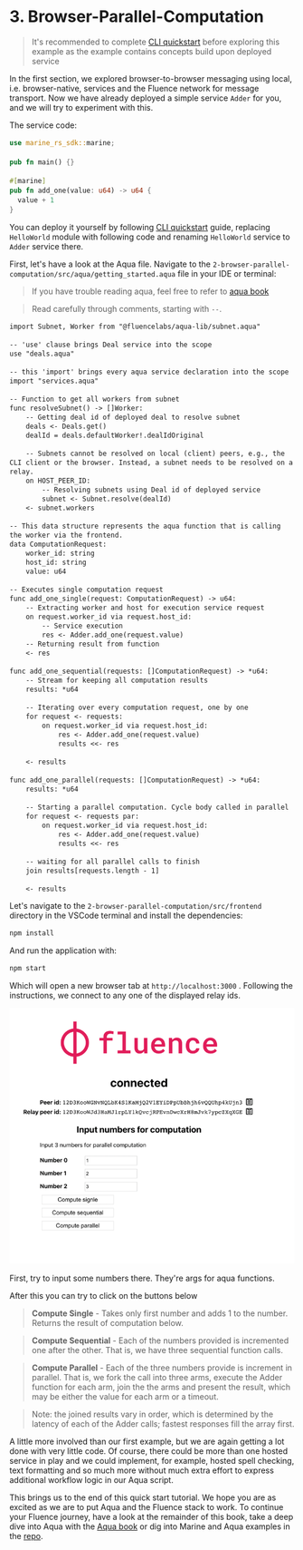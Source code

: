 # 3. Browser-Parallel-Computation

> It's recommended to complete [CLI quickstart](https://fluence.dev/docs/build/get-started) before exploring this example as the example contains concepts build upon deployed service 

In the first section, we explored browser-to-browser messaging using local, i.e. browser-native, services and the Fluence network for message transport. Now we have already deployed a simple service `Adder` for you, and we will try to experiment with this.

The service code:

```rust
use marine_rs_sdk::marine;

pub fn main() {}

#[marine]
pub fn add_one(value: u64) -> u64 {
  value + 1
}
```

You can deploy it yourself by following [CLI quickstart](https://fluence.dev/docs/build/get-started) guide, replacing `HelloWorld` module with following code and renaming `HelloWorld` service to `Adder` service there.

First, let's have a look at the Aqua file. Navigate to the `2-browser-parallel-computation/src/aqua/getting_started.aqua` file in your IDE or terminal:

> If you have trouble reading aqua, feel free to refer to [aqua book](https://fluence.dev/docs/aqua-book/introduction) 

> Read carefully through comments, starting with `--`.

```aqua
import Subnet, Worker from "@fluencelabs/aqua-lib/subnet.aqua"

-- 'use' clause brings Deal service into the scope
use "deals.aqua"

-- this 'import' brings every aqua service declaration into the scope
import "services.aqua"

-- Function to get all workers from subnet
func resolveSubnet() -> []Worker:
    -- Getting deal id of deployed deal to resolve subnet
    deals <- Deals.get()
    dealId = deals.defaultWorker!.dealIdOriginal

    -- Subnets cannot be resolved on local (client) peers, e.g., the CLI client or the browser. Instead, a subnet needs to be resolved on a relay.
    on HOST_PEER_ID:
        -- Resolving subnets using Deal id of deployed service
        subnet <- Subnet.resolve(dealId)
    <- subnet.workers

-- This data structure represents the aqua function that is calling the worker via the frontend.
data ComputationRequest:
    worker_id: string
    host_id: string
    value: u64

-- Executes single computation request
func add_one_single(request: ComputationRequest) -> u64:
    -- Extracting worker and host for execution service request
    on request.worker_id via request.host_id:
        -- Service execution
        res <- Adder.add_one(request.value)
    -- Returning result from function
    <- res

func add_one_sequential(requests: []ComputationRequest) -> *u64:
    -- Stream for keeping all computation results
    results: *u64

    -- Iterating over every computation request, one by one
    for request <- requests:
        on request.worker_id via request.host_id:
            res <- Adder.add_one(request.value)
            results <<- res

    <- results

func add_one_parallel(requests: []ComputationRequest) -> *u64:
    results: *u64

    -- Starting a parallel computation. Cycle body called in parallel
    for request <- requests par:
        on request.worker_id via request.host_id:
            res <- Adder.add_one(request.value)
            results <<- res

    -- waiting for all parallel calls to finish
    join results[requests.length - 1]

    <- results
```

Let's navigate to the `2-browser-parallel-computation/src/frontend` directory in the VSCode terminal and install the dependencies:

```sh
npm install
```

And run the application with:

```sh
npm start
```

Which will open a new browser tab at `http://localhost:3000` . Following the instructions, we connect to any one of the displayed relay ids.

![Browser To Service Implementation](./assets/Browser-Parallel-Computation.png)

First, try to input some numbers there. They're args for aqua functions.

After this you can try to click on the buttons below

> **Compute Single** - Takes only first number and adds 1 to the number. Returns the result of computation below.

> **Compute Sequential** - Each of the numbers provided is incremented one after the other. That is, we have three sequential function calls.

> **Compute Parallel** - Each of the three numbers provide is increment in parallel. That is, we fork the call into three arms, execute the Adder function for each arm, join the the arms and present the result, which may be either the value for each arm or a timeout.


> Note: the joined results vary in order, which is determined by the latency of each of the Adder calls; fastest responses fill the array first.

A little more involved than our first example, but we are again getting a lot done with very little code. Of course, there could be more than one hosted service in play and we could implement, for example, hosted spell checking, text formatting and so much more without much extra effort to express additional workflow logic in our Aqua script.

This brings us to the end of this quick start tutorial. We hope you are as excited as we are to put Aqua and the Fluence stack to work. To continue your Fluence journey, have a look at the remainder of this book, take a deep dive into Aqua with the [Aqua book](https://fluence.dev/docs/aqua-book/introduction) or dig into Marine and Aqua examples in the [repo](https://github.com/fluencelabs/examples).
